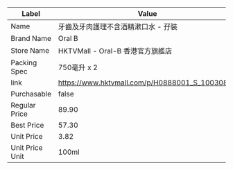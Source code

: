 | Label           | Value                                          |
| --------------- | ---------------------------------------------- |
| Name            | 牙齒及牙肉護理不含酒精漱口水 - 孖裝                            |
| Brand Name      | Oral B                                         |
| Store Name      | HKTVMall - Oral-B 香港官方旗艦店                      |
| Packing Spec    | 750毫升 x 2                                      |
| link            | https://www.hktvmall.com/p/H0888001_S_10030825 |
| Purchasable     | false                                          |
| Regular Price   | 89.90                                          |
| Best Price      | 57.30                                          |
| Unit Price      | 3.82                                           |
| Unit Price Unit | 100ml                                          |
